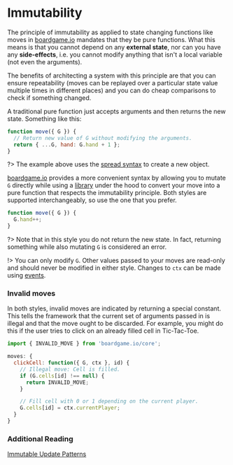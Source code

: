 # Immutability

The principle of immutability as applied to state changing
functions like moves in [boardgame.io](https://boardgame.io/)
mandates that they be pure functions. What this means is that
you cannot depend on any **external state**, nor can you have any
**side-effects**, i.e. you cannot modify anything that isn't
a local variable (not even the arguments).

The benefits of architecting a system with this principle are
that you can ensure repeatability (moves can be replayed
over a particular state value multiple times in different places)
and you can do cheap comparisons to check if something changed.

A traditional pure function just accepts arguments and then
returns the new state. Something like this:

```js
function move({ G }) {
  // Return new value of G without modifying the arguments.
  return { ...G, hand: G.hand + 1 };
}
```

?> The example above uses the
[spread syntax](https://developer.mozilla.org/en-US/docs/Web/JavaScript/Reference/Operators/Spread_syntax) to create a new object.

[boardgame.io](https://boardgame.io/) provides a more convenient
syntax by allowing you to mutate `G` directly while using
a [library](https://github.com/mweststrate/immer) under the hood
to convert your move into a pure function that respects the
immutability principle. Both styles are supported interchangeably,
so use the one that you prefer.

```js
function move({ G }) {
  G.hand++;
}
```

?> Note that in this style you do not return the new state.
In fact, returning something while also mutating `G` is
considered an error.

!> You can only modify `G`. Other values passed to your moves
   are read-only and should never be modified in either style.
   Changes to `ctx` can be made using [events](events.md).

### Invalid moves

In both styles, invalid moves are indicated by returning a
special constant. This tells the framework that the current
set of arguments passed in is illegal and that the move
ought to be discarded. For example, you might do this if
the user tries to click on an already filled cell in
Tic-Tac-Toe.

```js
import { INVALID_MOVE } from 'boardgame.io/core';

moves: {
  clickCell: function({ G, ctx }, id) {
    // Illegal move: Cell is filled.
    if (G.cells[id] !== null) {
      return INVALID_MOVE;
    }

    // Fill cell with 0 or 1 depending on the current player.
    G.cells[id] = ctx.currentPlayer;
  }
}
```

### Additional Reading

[Immutable Update Patterns](https://redux.js.org/recipes/structuring-reducers/immutable-update-patterns)
